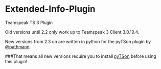 # Extended-Info-Plugin
Teamspeak TS 3 Plugin

Old versions until 2.2 only work up to Teamspeak 3 Client 3.0.19.4.

New versions from 2.3 on are written in python for the pyTSon plugin by [@pathmann](http://github.com/pathmann).

###That means all new versions require you to install [pyTSon](http://github.com/pathmann/pyTSon/releases) before using this plugin!
